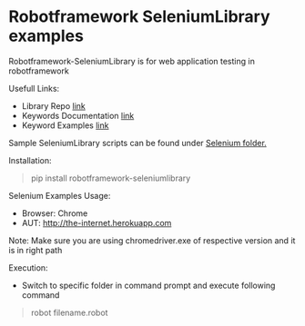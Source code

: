 # Robotframework SeleniumLibrary examples

Robotframework-SeleniumLibrary is for web application testing in robotframework

Usefull Links:

 - Library Repo [link](https://github.com/robotframework/SeleniumLibrary)
 - Keywords Documentation [link](http://robotframework.org/SeleniumLibrary/SeleniumLibrary.html)
 - Keyword Examples [link](https://github.com/robotframework/SeleniumLibrary/tree/master/atest/acceptance/keywords)

Sample SeleniumLibrary scripts can be found under [Selenium folder.](/Selenium)

Installation:

  > pip install robotframework-seleniumlibrary

Selenium Examples Usage:

 - Browser: Chrome
 - AUT: http://the-internet.herokuapp.com

Note: Make sure you are using chromedriver.exe of respective version and it is in right path

Execution: 

 - Switch to specific folder in command prompt and execute following command
  > robot filename.robot